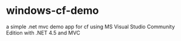 # windows-cf-demo
a simple .net mvc demo app for cf using MS Visual Studio Community Edition with .NET 4.5 and MVC
